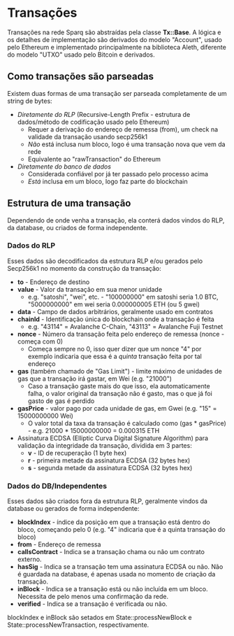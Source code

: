 # Transações

Transações na rede Sparq são abstraídas pela classe **Tx::Base**. A lógica e os detalhes de implementação são derivados do modelo "Account", usado pelo Ethereum e implementado principalmente na biblioteca Aleth, diferente do modelo "UTXO" usado pelo Bitcoin e derivados.

## Como transações são parseadas

Existem duas formas de uma transação ser parseada completamente de um string de bytes:

* *Diretamente do RLP* (Recursive-Length Prefix - estrutura de dados/método de codificação usado pelo Ethereum)
  * Requer a derivação do endereço de remessa (from), um check na validade da transação usando secp256k1
  * *Não* está inclusa num bloco, logo é uma transação nova que vem da rede
  * Equivalente ao "rawTransaction" do Ethereum
* *Diretamente do banco de dados*
  * Considerada confiável por já ter passado pelo processo acima
  * *Está* inclusa em um bloco, logo faz parte do blockchain

## Estrutura de uma transação

Dependendo de onde venha a transação, ela conterá dados vindos do RLP, da database, ou criados de forma independente.

### Dados do RLP

Esses dados são decodificados da estrutura RLP e/ou gerados pelo Secp256k1 no momento da construção da transação:

* **to** - Endereço de destino
* **value** - Valor da transação em sua menor unidade
  * e.g. "satoshi", "wei", etc. - "100000000" em satoshi seria 1.0 BTC, "5000000000" em wei seria 0.000000005 ETH (ou 5 gwei)
* **data** - Campo de dados arbitrários, geralmente usado em contratos
* **chainId** - Identificação única do blockchain onde a transação é feita
  * e.g. "43114" = Avalanche C-Chain, "43113" = Avalanche Fuji Testnet
* **nonce** - Número da transação feita pelo endereço de remessa (nonce - começa com 0)
  * Começa sempre no 0, isso quer dizer que um nonce "4" por exemplo indicaria que essa é a *quinta* transação feita por tal endereço
* **gas** (também chamado de "Gas Limit") - limite máximo de unidades de gas que a transação irá gastar, em Wei (e.g. "21000")
  * Caso a transação gaste mais do que isso, ela automaticamente falha, o valor original da transação não é gasto, mas o que já foi gasto de gas é perdido
* **gasPrice** - valor pago por cada unidade de gas, em Gwei (e.g. "15" = 15000000000 Wei)
  * O valor total da taxa da transação é calculado como (gas * gasPrice) - e.g. 21000 * 15000000000 = 0.000315 ETH
* Assinatura ECDSA (Elliptic Curva Digital Signature Algorithm) para validação da integridade da transação, dividida em 3 partes:
  * **v** - ID de recuperação (1 byte hex)
  * **r** - primeira metade da assinatura ECDSA (32 bytes hex)
  * **s** - segunda metade da assinatura ECDSA (32 bytes hex)

### Dados do DB/Independentes

Esses dados são criados fora da estrutura RLP, geralmente vindos da database ou gerados de forma independente:

* **blockIndex** - índice da posição em que a transação está dentro do bloco, começando pelo 0 (e.g. "4" indicaria que é a quinta transação do bloco)
* **from** - Endereço de remessa
* **callsContract** - Indica se a transação chama ou não um contrato externo.
* **hasSig** - Indica se a transação tem uma assinatura ECDSA ou não. Não é guardada na database, é apenas usada no momento de criação da transação.
* **inBlock** - Indica se a transação está ou não incluída em um bloco. Necessita de pelo menos uma confirmação da rede.
* **verified** - Indica se a transação é verificada ou não.

blockIndex e inBlock são setados em State::processNewBlock e State::processNewTransaction, respectivamente.

